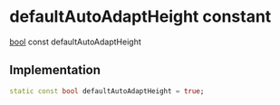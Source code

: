 


# defaultAutoAdaptHeight constant






[bool](https://api.flutter.dev/flutter/dart-core/bool-class.html) const defaultAutoAdaptHeight
  







## Implementation

```dart
static const bool defaultAutoAdaptHeight = true;


```







